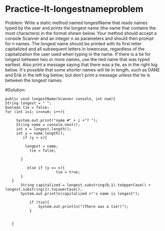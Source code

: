 # Practice-It-longestnameproblem
Problem: Write a static method named longestName that reads names typed by the user and prints the longest name (the name that contains the most characters) in the format shown below. Your method should accept a console Scanner and an integer n as parameters and should then prompt for n names.
The longest name should be printed with its first letter capitalized and all subsequent letters in lowercase, regardless of the capitalization the user used when typing in the name. If there is a tie for longest between two or more names, use the tied name that was typed earliest. Also print a message saying that there was a tie, as in the right log below. It's possible that some shorter names will tie in length, such as DANE and Erik in the left log below; but don't print a message unless the tie is between the longest names.

#Solution: 
    
    public void longestName(Scanner console, int num){
    String longest = " ";
    boolean tie = false;
    for (int i=1; i<=num; i++){
              
         System.out.print("name #" + i +"? ");
         String name = console.next();
         int x = longest.length();
         int y = name.length();
            if (y > x){
               
             longest = name;
               tie = false;
                
           }
           
              else if (y == x){
                           tie = true;
           }
       }
           String capitalized = longest.substring(0,1).toUpperCase() + longest.substring(1).toLowerCase();
           System.out.println(capitalized +"'s name is longest");
           
               if (tie){
                   System.out.println("(There was a tie!)");
               }
        
           
       }
